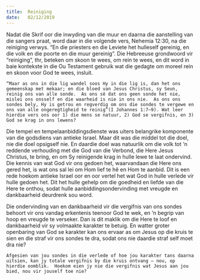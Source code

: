 ```yaml
---
title:  Reiniging
date:   02/12/2019
---
```


Nadat die Skrif oor die inwyding van die muur en daarna die aanstelling van die sangers praat, word daar in die volgende vers, Nehemia 12:30, na die reiniging verwys.  “En die priesters en die Leviete het hulleself gereinig, en die volk en die poorte en die muur gereinig”. Die Hebreeuse grondwoord vir “reiniging”, thr, beteken om skoon te wees, om rein te wees, en dit word in baie kontekste in die Ou Testament gebruik wat die gedagte om moreel rein en skoon voor God te wees, insluit. 

`“Maar as ons in die lig wandel soos Hy in die lig is, dan het ons gemeenskap met mekaar; en die bloed van Jesus Christus, sy Seun, reinig ons van alle sonde.  As ons sê dat ons geen sonde het nie, mislei ons onsself en die waarheid is nie in ons nie.  As ons ons sondes bely, Hy is getrou en regverdig om ons die sondes te vergewe en ons van alle ongeregtigheid te reinig”(I Johannes 1:7–9). Wat leer hierdie vers ons oor 1) die mens se natuur, 2) God se vergifnis, en 3) God se krag in ons lewens?` 

Die tempel en tempelaanbiddingsdienste was uiters belangrike komponente van die godsdiens van antieke Israel.  Maar dit was die middel tot die doel, nie die doel opsigself nie.  En daardie doel was natuurlik om die volk tot ‘n reddende verhouding met die God van die Verbond, die Here Jesus Christus, te bring, en om Sy reinigende krag in hulle lewe te laat ondervind.  Die kennis van wat God vir ons gedoen het, waarvandaan die Here ons gered het, is wat ons sal lei om Hom lief te hê en Hom te aanbid.  Dit is een rede hoekom antieke Israel oor en oor vertel het wat God in hulle verlede vir hulle gedoen het.  Dit het hulle gehelp om die goedheid en liefde van die Here te onthou, sodat hulle aanbiddingsondervinding met vreugde en dankbaarheid deurdrenk sou word. 

Die ondervinding van en dankbaarheid vir die vergifnis van ons sondes behoort vir ons vandag erkentenis teenoor God te wek, en ‘n begrip van hoop en vreugde te verseker.  Dan is dit maklik om die Here te loof en dankbaarheid vir sy volmaakte karakter te betuig.  En watter groter openbaring van God se karakter kan ons ervaar as om Jesus op die kruis te sien en die straf vir ons sondes te dra, sodat ons nie daardie straf self moet dra nie? 

`Afgesien van jou sondes in die verlede of hoe jou karakter tans daarna uitsien, kan jy totale vergifnis by die kruis ontvang – nou, op hierdie oomblik.  Hoekom eien jy nie die vergifnis wat Jesus aan jou bied, nou vir jouself toe nie?`